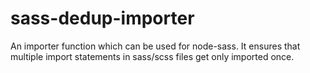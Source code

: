 # sass-dedup-importer

An importer function which can be used for node-sass.
It ensures that multiple import statements in sass/scss files get only imported once.